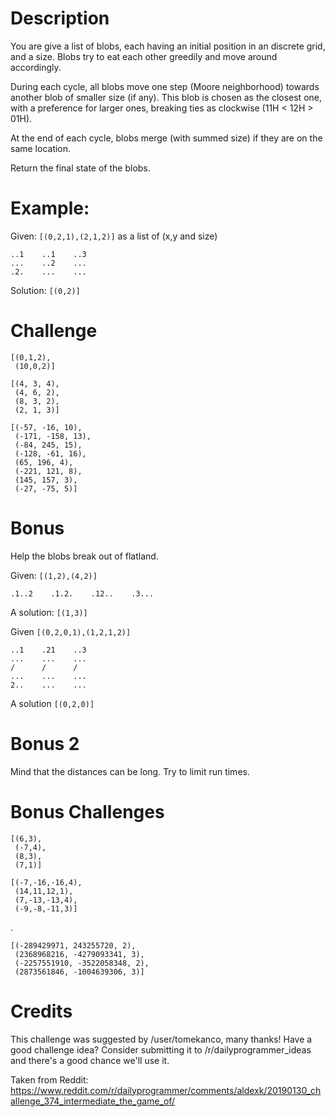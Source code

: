 # Description

You are give a list of blobs, each having an initial position in an discrete grid, and a size. Blobs try to eat each other greedily and move around accordingly. 

During each cycle, all blobs move one step (Moore neighborhood) towards another blob of smaller size (if any). This blob is chosen as the closest one, with a preference for larger ones, breaking ties as clockwise (11H < 12H > 01H). 

At the end of each cycle, blobs merge (with summed size) if they are on the same location.

Return the final state of the blobs.

# Example:

Given: `[(0,2,1),(2,1,2)]` as a list of (x,y and size)

    ..1    ..1    ..3
    ...    ..2    ...
    .2.    ...    ...

Solution: `[(0,2)]`

# Challenge 

    [(0,1,2),
     (10,0,2)]

    [(4, 3, 4), 
     (4, 6, 2), 
     (8, 3, 2), 
     (2, 1, 3)]

    [(-57, -16, 10),
     (-171, -158, 13),
     (-84, 245, 15),
     (-128, -61, 16),
     (65, 196, 4),
     (-221, 121, 8),
     (145, 157, 3),
     (-27, -75, 5)]

# Bonus

Help the blobs break out of flatland. 

Given: `[(1,2),(4,2)]`

    .1..2    .1.2.    .12..    .3...

A solution: `[(1,3)]`

Given `[(0,2,0,1),(1,2,1,2)]`

    ..1    .21    ..3
    ...    ...    ...
    /      /      /
    ...    ...    ...
    2..    ...    ...

A solution `[(0,2,0)]`

# Bonus 2

Mind that the distances can be long. Try to limit run times.

# Bonus Challenges

    [(6,3), 
     (-7,4), 
     (8,3), 
     (7,1)]

    [(-7,-16,-16,4),
     (14,11,12,1),
     (7,-13,-13,4),
     (-9,-8,-11,3)]

.

    [(-289429971, 243255720, 2),
     (2368968216, -4279093341, 3),
     (-2257551910, -3522058348, 2),
     (2873561846, -1004639306, 3)]
	 
# Credits

This challenge was suggested by /user/tomekanco, many thanks! Have a good challenge idea? Consider submitting it to /r/dailyprogrammer_ideas and there's a good chance we'll use it. 

Taken from Reddit: https://www.reddit.com/r/dailyprogrammer/comments/aldexk/20190130_challenge_374_intermediate_the_game_of/